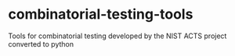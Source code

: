 # combinatorial-testing-tools
Tools for combinatorial testing developed by the NIST ACTS project converted to python
